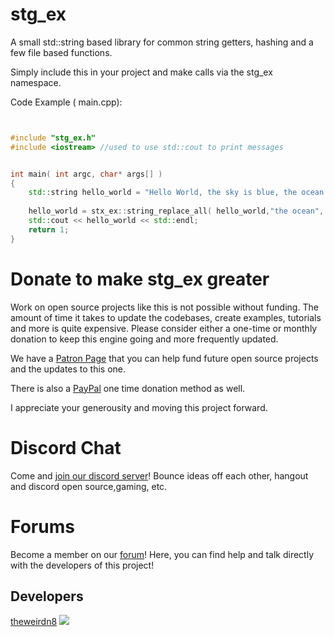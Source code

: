 # stg_ex
A small std::string based library for common string getters, hashing and a few file based functions.

Simply include this in your project and make calls via the stg_ex namespace.

Code Example ( main.cpp):

```cpp


#include "stg_ex.h"
#include <iostream> //used to use std::cout to print messages


int main( int argc, char* args[] )
{
    std::string hello_world = "Hello World, the sky is blue, the ocean is too!";
    
    hello_world = stx_ex::string_replace_all( hello_world,"the ocean", "my tears when coding");
    std::cout << hello_world << std::endl;
    return 1;
}

```

Donate to make stg_ex greater
=========================================
Work on open source projects like this is not possible without funding. The amount of time it takes to update the codebases, create examples, tutorials and more is quite expensive. Please consider either a one-time or monthly donation to keep this engine going and more frequently updated. 

We have a [Patron Page](https://www.patreon.com/pawbyte?ty=h) that you can help fund future open source projects and the updates to this one.

There is also a [PayPal](http://gamepencil.pawbyte.com/donate/) one time donation method as well. 

I appreciate your generousity and moving this project forward. 



Discord Chat
======
Come and  [join our discord server](https://discord.gg/aNX3Fcx)!  Bounce ideas off each other, hangout and discord open source,gaming, etc.

Forums
======
Become a member on our [forum](http://community.pawbyte.com/)!  Here, you can find help and talk directly with the developers of this project!

Developers
----------
[theweirdn8](https://github.com/theweirdn8)
![](https://avatars0.githubusercontent.com/u/3193947?v=4&s=100)
